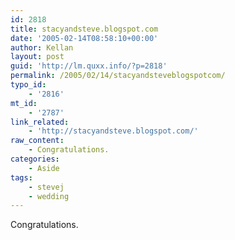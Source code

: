 ```yaml
---
id: 2818
title: stacyandsteve.blogspot.com
date: '2005-02-14T08:58:10+00:00'
author: Kellan
layout: post
guid: 'http://lm.quxx.info/?p=2818'
permalink: /2005/02/14/stacyandsteveblogspotcom/
typo_id:
    - '2816'
mt_id:
    - '2787'
link_related:
    - 'http://stacyandsteve.blogspot.com/'
raw_content:
    - Congratulations.
categories:
    - Aside
tags:
    - stevej
    - wedding
---
```


Congratulations.